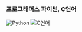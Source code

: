### 프로그래머스 파이썬, C언어
<!-- 언어 -->
![Python](https://img.shields.io/badge/Python-3776AB?style=flat-square&logo=python&logoColor=white)
![C언어](https://img.shields.io/badge/C언어-A8B9CC?style=flat-square&logo=c&logoColor=black)
